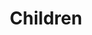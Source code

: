 ---
layout: content
data: temp
title: Children
isHome: true
link: https://figure.nz/search/?query=disabled%20children&ref=dfnz
---